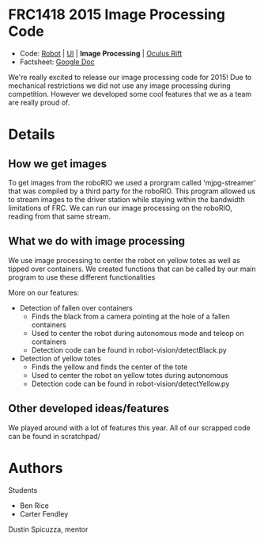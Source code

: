 FRC1418 2015 Image Processing Code
==================================

* Code: [Robot](https://github.com/frc1418/2015-robot) | [UI](https://github.com/frc1418/2015-ui) | **Image Processing** | [Oculus Rift](https://github.com/frc1418/2015-oculus)
* Factsheet: [Google Doc](https://docs.google.com/document/d/1irbUm-Qfxz_Ua2XiB5KzYWG2Ec5Xhr038NqL-k4FveA)

We're really excited to release our image processing code for 2015! Due to
mechanical restrictions we did not use any image processing during competition.
However we developed some cool features that we as a team are really proud of.

Details
================

How we get images
------------

To get images from the roboRIO we used a prorgram called 'mjpg-streamer' that 
was compiled by a third party for the roboRIO. This program allowed us to stream
images to the driver station while staying within the bandwidth limitations of
FRC. We can run our image processing on the roboRIO, reading from that same
stream.
	
What we do with image processing
-----------------------------

We use image processing to center the robot on yellow totes as well as tipped over 
containers. We created functions that can be called by our main program to use these
different functionalities

More on our features:

* Detection of fallen over containers
  * Finds the black from a camera pointing at the hole of a fallen containers
  * Used to center the robot during autonomous mode and teleop on containers
  * Detection code can be found in robot-vision/detectBlack.py
* Detection of yellow totes
  * Finds the yellow and finds the center of the tote
  * Used to center the robot on yellow totes during autonomous
  * Detection code can be found in robot-vision/detectYellow.py

Other developed ideas/features
----------------------------

We played around with a lot of features this year. All of our scrapped code can be
found in scratchpad/

Authors
=======

Students

* Ben Rice
* Carter Fendley

Dustin Spicuzza, mentor

